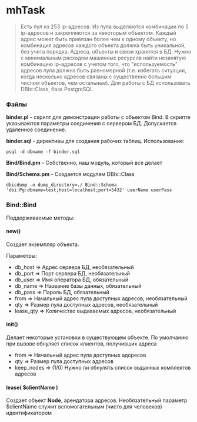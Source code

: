 # mhTask
>Есть пул из 253 ip-адресов. Из пула выделяются комбинации по 5 ip-адресов и закрепляются за некоторым объектом. Каждый адрес может быть привязан более чем к одному объекту, но комбинация адресов каждого объекта должна быть уникальной, без учета порядка. Адреса, объекты и связи хранятся в БД. Нужно с минимальным расходом машинных ресурсов найти незанятую комбинацию ip-адресов с учетом того, что "используемость" адресов пула должна быть равномерной (т.е. избегать ситуации, когда несколько адресов связаны с существенно большим числом объектов, чем остальные). Для работы с БД использовать DBIx::Class, база PostgreSQL.
### Файлы
**binder.pl** - скрипт для демонстрации работы с объектом Bind. В скрипте указываются параметры соединения с сервером БД. Допускается удаленное соединение.

**binder.sql** - директивы для создания рабочих таблиц. Использование: 

    psql -d dbname -f binder.sql
    
 **Bind/Bind.pm** - Собственно, наш модуль, который все делает
 
 **Bind/Schema.pm** - Создается модулем DBIx::Class
 
    dbicdump -o dump_directory=./ Bind::Schema 'dbi:Pg:dbname=test;host=localhost;port=5432' userName userPass
 ### Bind::Bind
 Поддерживаемые методы:
 #### new()
 Создает экземпляр объекта.
 
 Параметры:
- db_host => Адрес сервера БД, необязательный
- db_port => Порт сервера БД, необязательный
- db_user => Имя оператора БД, обязательный
- db_name => Название базы данных, обязательный
- db_pass => Пароль БД, обязательный
- from => Начальный адрес пула доступных адресов, необязательный
- qty => Размер пула доступных адресов, необязательный
- lease_qty => Количество выдаваемых адресов, необязательный
#### init()
Делает некоторые установки в существующем объекте. По умолчанию при вызове обнуляет список клиентов, получивших адреса
- from => Начальный адрес пула доступных адоресов
- qty => Размер пула доступных адресов
- keep_nodes => (1/0) Нужно ли обнулять список выданных комплектов адресов
#### lease( $clientName )
Создает объект **Node**, арендатора адресов. Необязательный параметр $clientName служит вспомогательным (чисто для человеков) идентификатором 
